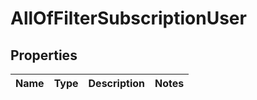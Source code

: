 # AllOfFilterSubscriptionUser

## Properties
Name | Type | Description | Notes
------------ | ------------- | ------------- | -------------
